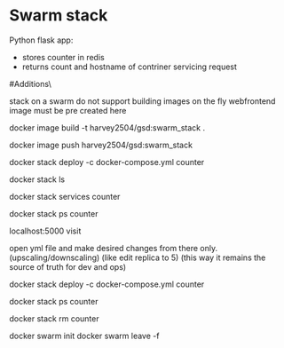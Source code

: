# Swarm stack

Python flask app:
- stores counter in redis
- returns count and hostname of contriner servicing request


#Additions\\

stack on a swarm do not support building images on the fly
webfrontend image must be pre created here

docker image build -t harvey2504/gsd:swarm_stack .

docker image push harvey2504/gsd:swarm_stack

docker stack deploy -c docker-compose.yml counter

docker stack ls

docker stack services counter

docker stack ps counter

localhost:5000 visit

open yml file and make desired changes from there only.
(upscaling/downscaling)
(like edit replica to 5)
(this way it remains the source of truth for dev and ops)

docker stack deploy -c docker-compose.yml counter

docker stack ps counter

docker stack rm counter


docker swarm init
docker swarm leave -f



